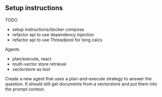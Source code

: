 ## Setup instructions

TODO
* setup instructions/docker compose
* refactor api to use dependency injection 
* refactor api to use Threadpool for long calcs

Agents
* plan/execute, react
* multi-vector store retrieval 
* vectorstore as tool

Create a new agent that uses a plan-and-execute strategy to answer the question. It should still get documents from a vectorstore and put them into the prompt context. 